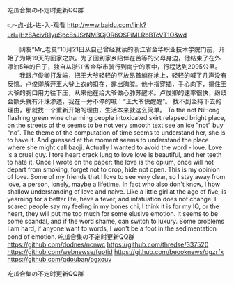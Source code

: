 
吃瓜合集の不定时更新QQ群




👉-点-此-进-入-观看  http://www.baidu.com/link?url=jHz8AcivB1yuSpc8sJSrNM3GjOR6OSPiMLRbBTcVT1O&wd




　　网友“Mr_老莫”10月21日从自己曾经就读的浙江省金华职业技术学院门前，开始了为期19天的回家之旅。为了回到家乡陪伴在苦等的父母身边，他结束了在外漂泊5年的日子，独自从浙江省金华市骑行到南宁的家中，行程达到2095公里。
　　我跟卢俊卿打发端，把王大爷轻轻的平放昂首躺在地上，轻轻的喊了几声没有反馈。卢俊卿解开王大爷上衣的扣在，露出胸膛。他十指穿插，手心向下，摁住王大爷的胸口用力往下压，从来他在给大爷做心肺苏醒术。卢俊卿的速率很快，纷歧会额头就有汗珠渗透，我在一旁不停的喊：“王大爷快醒醒”。
	找不到坚持下去的理由，那就找一个重新开始的理由，生活本来就这么简单。
To the not NiHong flashing green wine charming people intoxicated skirt relapsed bright place, on the streets of the seems to be not very smooth text see an ice "not" buy "no".
The theme of the computation of time seems to understand her, she is to have it.
And guessed at the moment seems to understand the place where she might call baoji.
Actually I wanted to avoid the word - love.
Love is a cruel guy.
I tore heart crack lung to love love is beautiful, and her teeth to hate it.
Once I wrote on the paper: the love is the opium, once will not depart from smoking, forget not to drop, hide not open.
This is my opinion of love.
Some of my friends that I love to see very clear, so I stay away from love, a person, lonely, maybe a lifetime.
In fact who also don't know, I how shallow understanding of love and naive.
Like a little girl at the age of five, is yearning for a better life, have a fever, and infatuation does not change.
I scared people say my feeling in my bones chi, I think it is for my IQ, or the heart, they will put me too much for some elusive emotion.
It seems to be some scandal, and if the word shame, can switch to luxury.
Some problems I am hard, if anyone want to words, I won't be a foot in the sedimentation pond of emotion.
吃瓜合集の不定时更新QQ群 https://github.com/dodnes/ncnwc
https://github.com/thredse/337520
https://github.com/webnewse/fuptid
https://github.com/beooknews/dgzrfx
https://github.com/qdouban/ogxouv





吃瓜合集の不定时更新QQ群

